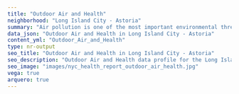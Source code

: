 ```yaml
---
title: "Outdoor Air and Health"
neighborhood: "Long Island City - Astoria"
summary: "Air pollution is one of the most important environmental threats to urban populations and while all people are exposed, pollutant emissions, levels of exposure, and population vulnerability vary across neighborhoods. Exposures to common air pollutants have been linked to respiratory and cardiovascular diseases, cancers, and premature deaths."
data_json: "Outdoor Air and Health in Long Island City - Astoria"
content_yml: "Outdoor_Air_and_Health"
type: nr-output
seo_title: "Outdoor Air and Health in Long Island City - Astoria"
seo_description: "Outdoor Air and Health data profile for the Long Island City - Astoria neighborhood of NYC."
seo_image: "images/nyc_health_report_outdoor_air_health.jpg"
vega: true
arquero: true
---
```

